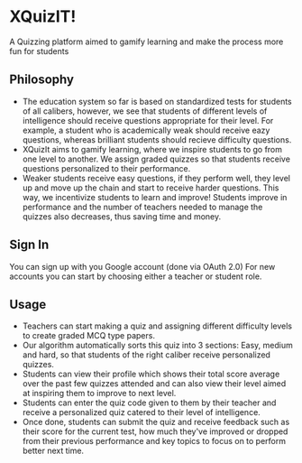 # XQuizIT!

A Quizzing platform aimed to gamify learning and make the process more fun for students

## Philosophy
* The education system so far is based on standardized tests for students of all calibers, however, we see that students of different levels of intelligence should receive questions appropriate for their level. For example, a student who is academically weak should receive eazy questions, whereas brilliant students should recieve difficulty questions.
* XQuizIt aims to gamify learning, where we inspire students to go from one level to another. We assign graded quizzes so that students receive questions personalized to their performance.
* Weaker students receive easy questions, if they perform well, they level up and move up the chain and start to receive harder questions. This way, we incentivize students to learn and improve! Students improve in performance and the number of teachers needed to manage the quizzes also decreases, thus saving time and money.

## Sign In
You can sign up with you Google account (done via OAuth 2.0)
For new accounts you can start by choosing either a teacher or student role.

## Usage
* Teachers can start making a quiz and assigning different difficulty levels to create graded MCQ type papers.
* Our algorithm automatically sorts this quiz into 3 sections: Easy, medium and hard, so that students of the right caliber receive personalized quizzes.
* Students can view their profile which shows their total score average over the past few quizzes attended and can also view their level aimed at inspiring them 
to improve to next level.
* Students can enter the quiz code given to them by their teacher and receive a personalized quiz catered to their level of intelligence.
* Once done, students can submit the quiz and receive feedback such as their score for the current test, how much they've improved or dropped from their previous performance and key topics to focus on to perform better next time.
